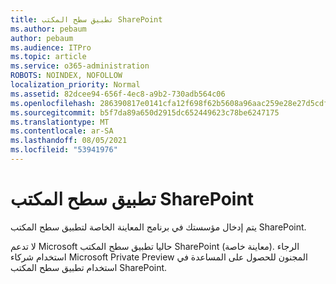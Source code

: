 ```yaml
---
title: تطبيق سطح المكتب SharePoint
ms.author: pebaum
author: pebaum
ms.audience: ITPro
ms.topic: article
ms.service: o365-administration
ROBOTS: NOINDEX, NOFOLLOW
localization_priority: Normal
ms.assetid: 82dcee94-656f-4ec8-a9b2-730adb564c06
ms.openlocfilehash: 286390817e0141cfa12f698f62b5608a96aac259e28e27d5cdf6e0b1a935d752
ms.sourcegitcommit: b5f7da89a650d2915dc652449623c78be6247175
ms.translationtype: MT
ms.contentlocale: ar-SA
ms.lasthandoff: 08/05/2021
ms.locfileid: "53941976"
---
```

# <a name="desktop-app-for-sharepoint"></a>تطبيق سطح المكتب SharePoint

يتم إدخال مؤسستك في برنامج المعاينة الخاصة لتطبيق سطح المكتب SharePoint.

لا تدعم Microsoft حاليا تطبيق سطح المكتب SharePoint (معاينة خاصة). الرجاء استخدام شركاء Microsoft Private Preview المجنون للحصول على المساعدة في استخدام تطبيق سطح المكتب SharePoint.

